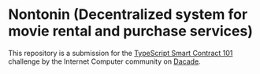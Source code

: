 # Nontonin (Decentralized system for movie rental and purchase services)
This repository is a submission for the [TypeScript Smart Contract 101](https://dacade.org/communities/icp/challenges/256f0a1c-5f4f-495f-a1b3-90559ab3c51f) challenge by the Internet Computer community on [Dacade](https://dacade.org/).
